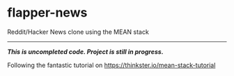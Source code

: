 # flapper-news
Reddit/Hacker News clone using the MEAN stack

***

***This is uncompleted code. Project is still in progress.***

Following the fantastic tutorial on <https://thinkster.io/mean-stack-tutorial>
